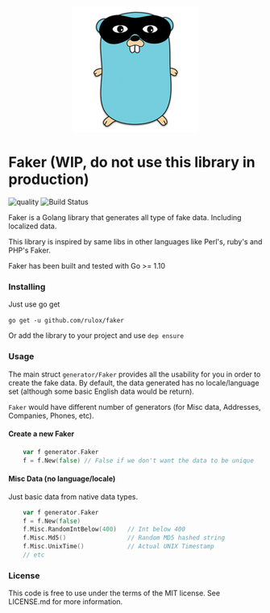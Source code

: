 
<p align="center"><img src="doc/faker_logo.png" width="250"></p>

# Faker (WIP, do not use this library in production)
![quality](https://sonarcloud.io/api/project_badges/measure?project=faker_key&metric=alert_status)
![Build Status](https://travis-ci.org/Rulox/faker.svg?branch=master)

Faker is a Golang library that generates all type of fake data. Including localized data.

This library is inspired by same libs in other languages like Perl's, ruby's and PHP's Faker.

Faker has been built and tested with Go >= 1.10

### Installing
Just use go get

`go get -u github.com/rulox/faker`

Or add the library to your project and use `dep ensure`

### Usage
The main struct `generator/Faker` provides all the usability for you in order to create the fake data.
By default, the data generated has no locale/language set (although some basic English data would be return).

`Faker` would have different number of generators (for Misc data, Addresses, Companies, Phones, etc). 
#### Create a new Faker
```go
    var f generator.Faker
    f = f.New(false) // False if we don't want the data to be unique
``` 
 
#### Misc Data (no language/locale)
Just basic data from native data types. 
```go
    var f generator.Faker
    f = f.New(false) 
    f.Misc.RandomIntBelow(400)   // Int below 400 
    f.Misc.Md5()                 // Random MD5 hashed string    
    f.Misc.UnixTime()            // Actual UNIX Timestamp
    // etc
``` 

### License
This code is free to use under the terms of the MIT license. See LICENSE.md for more information.